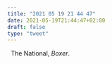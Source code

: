 ```yaml
---
title: "2021 05 19 21 44 47"
date: 2021-05-19T21:44:47+02:00
draft: false
type: "tweet"
---
```

<a href="https://music.apple.com/gb/album/boxer/220311706" class="iconfont icon-music" title="rss"></a> &nbsp; The National, *Boxer*.
